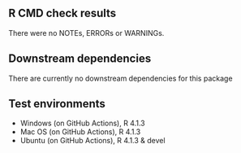 ## R CMD check results
There were no NOTEs, ERRORs or WARNINGs.  

## Downstream dependencies
There are currently no downstream dependencies for this package

## Test environments
- Windows (on GitHub Actions), R 4.1.3 
- Mac OS (on GitHub Actions), R 4.1.3
- Ubuntu (on GitHub Actions), R 4.1.3 & devel
